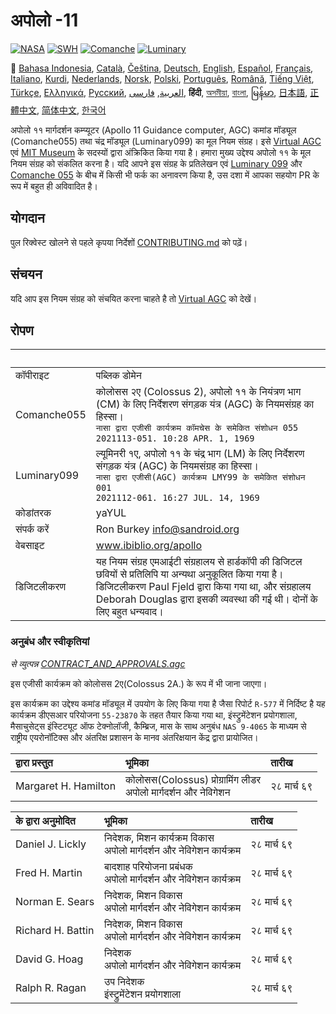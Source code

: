 # अपोलो -11

[![NASA][1]][2]
[![SWH]][SWH_URL]
[![Comanche]][ComancheMilestone]
[![Luminary]][LuminaryMilestone]

🎌
[Bahasa Indonesia][ID],
[Català][CA],
[Čeština][CZ],
[Deutsch][DE],
[English][EN],
[Español][ES],
[Français][FR],
[Italiano][IT],
[Kurdi][KU],
[Nederlands][NL],
[Norsk][NO],
[Polski][PL],
[Português][PT_BR],
[Română][RO],
[Tiếng Việt][VI],
[Türkçe][TR],
[Ελληνικά][GR],
[Русский][RU],
[العربية][AR],
[فارسی][FA],
**हिंदी**,
[অসমীয়া][AS_IN],
[বাংলা][BD_BN],
[မြန်မာ][MM],
[日本語][JA],
[正體中文][ZH_TW],
[简体中文][ZH_CN],
[한국어][KO_KR]

[AR]:README.ar.md
[AS_IN]:README.as_in.md
[BD_BN]:README.bd_bn.md
[CA]:README.ca.md
[CZ]:README.cz.md
[DE]:README.de.md
[EN]:README.md
[ES]:README.es.md
[FA]:README.fa.md
[FR]:README.fr.md
[GR]:README.gr.md
[HI_IN]:README.hi_in.md
[ID]:README.id.md
[IT]:README.it.md
[JA]:README.ja.md
[KO_KR]:README.ko_kr.md
[KU]:README.ku.md
[LT]:README.lt.md
[MM]:README.mm.md
[NL]:README.nl.md
[NO]:README.no.md
[PL]:README.pl.md
[PT_BR]:README.pt_br.md
[RO]:README.ro.md
[RU]:README.ru.md
[TR]:README.tr.md
[VI]:README.vi.md
[ZH_CN]:README.zh_cn.md
[ZH_TW]:README.zh_tw.md

अपोलो ११ मार्गदर्शन कम्प्यूटर (Apollo 11 Guidance computer, AGC) कमांड मॉड्यूल (Comanche055) तथा चंद्र मॉड्यूल (Luminary099) का मूल नियम संग्रह। इसे [Virtual AGC][3] एवं [MIT Museum][4] के सदस्यों द्वारा अंक्रिकित किया गया है। हमारा मुख्य उद्देश्य अपोलो ११ के मूल नियम संग्रह को संकलित करना है। यदि आपने इस संग्रह के प्रतिलेखन एवं [Luminary 099][5] और [Comanche 055][6] के बीच में किसी भी फर्क का अनावरण किया है, उस दशा में आपका सहयोग PR के रूप में बहुत ही अविवादित है।

## योगदान

पुल रिक्वेस्ट खोलने से पहले कृपया निर्देशों [CONTRIBUTING.md][7] को पढ़ें।

## संचयन

यदि आप इस नियम संग्रह को संचयित करना चाहते है तो [Virtual AGC][8] को देखें।

## रोपण

&nbsp;      | &nbsp;
:---------- | :-----
कॉपीराइट      | पब्लिक डोमेन
Comanche055 | कोलोसस २ए (Colossus 2), अपोलो ११ के नियंत्रण भाग (CM) के लिए निर्देशरण संगड़क यंत्र (AGC) के नियमसंग्रह का हिस्सा। <br>`नासा द्वारा एजीसी कार्यक्रम कॉमचेस के समेकित संशोधन 055`<br>`2021113-051. 10:28 APR. 1, 1969`
Luminary099 |  ल्यूमिनरी १ए, अपोलो ११ के चंद्र भाग (LM) के लिए निर्देशरण संगड़क यंत्र (AGC) के नियमसंग्रह का हिस्सा। <br>`नासा द्वारा एजीसी(AGC) कार्यक्रम LMY99 के समेकित संशोधन 001`<br>`2021112-061. 16:27 JUL. 14, 1969`
कोडांतरक     | yaYUL
संपर्क करें     | Ron Burkey <info@sandroid.org>
वेबसाइट      | www.ibiblio.org/apollo
डिजिटलीकरण   | यह नियम संग्रह एमआईटी संग्रहालय से हार्डकॉपी की डिजिटल छवियों से प्रतिलिपि या अन्यथा अनुकूलित किया गया है। डिजिटलीकरण Paul Fjeld द्वारा किया गया था, और संग्रहालय Deborah Douglas द्वारा इसकी व्यवस्था की गई थी। दोनों के लिए बहुत धन्यवाद।

### अनुबंध और स्वीकृतियां

*से व्युत्पन्न [CONTRACT_AND_APPROVALS.agc]*

इस एजीसी कार्यक्रम को कोलोसस 2ए(Colossus 2A.) के रूप में भी जाना जाएगा।

इस कार्यक्रम का उद्देश्य कमांड मॉड्यूल में उपयोग के लिए किया गया है जैसा रिपोर्ट `R-577` में निर्दिष्ट है यह कार्यक्रम डीएसआर परियोजना `55-23870` के तहत तैयार किया गया था, इंस्ट्रुमेंटेशन प्रयोगशाला, मैसाचुसेट्स इंस्टिट्यूट ऑफ टेक्नोलॉजी, कैम्ब्रिज, मास के साथ अनुबंध `NAS 9-4065` के माध्यम से राष्ट्रीय एयरोनॉटिक्स और अंतरिक्ष प्रशासन के मानव अंतरिक्षयान केंद्र द्वारा प्रायोजित।

द्वारा प्रस्तुत              | भूमिका | तारीख
:------------------- | :---- | :---
Margaret H. Hamilton | कोलोसस(Colossus) प्रोग्रामिंग लीडर<br>अपोलो मार्गदर्शन और नेविगेशन | २८ मार्च ६९

के द्वारा अनुमोदित      | भूमिका | तारीख
:---------------- | :---- | :---
Daniel J. Lickly  | निदेशक, मिशन कार्यक्रम विकास<br>अपोलो मार्गदर्शन और नेविगेशन कार्यक्रम | २८ मार्च ६९
Fred H. Martin    | बादशाह परियोजना प्रबंधक<br>अपोलो मार्गदर्शन और नेविगेशन कार्यक्रम | २८ मार्च ६९
Norman E. Sears   | निदेशक, मिशन विकास<br>अपोलो मार्गदर्शन और नेविगेशन कार्यक्रम | २८ मार्च ६९
Richard H. Battin | निदेशक, मिशन विकास<br>अपोलो मार्गदर्शन और नेविगेशन कार्यक्रम | २८ मार्च ६९
David G. Hoag     | निदेशक<br>अपोलो मार्गदर्शन और नेविगेशन कार्यक्रम | २८ मार्च ६९
Ralph R. Ragan    | उप निदेशक<br>इंस्ट्रुमेंटेशन प्रयोगशाला | २८ मार्च ६९

[CONTRACT_AND_APPROVALS.agc]:https://github.com/chrislgarry/Apollo-11/blob/master/Comanche055/CONTRACT_AND_APPROVALS.agc
[1]:https://flat.badgen.net/badge/NASA/Mission%20Overview/0B3D91
[2]:https://www.nasa.gov/mission_pages/apollo/missions/apollo11.html
[3]:http://www.ibiblio.org/apollo/
[4]:http://web.mit.edu/museum/
[5]:http://www.ibiblio.org/apollo/ScansForConversion/Luminary099/
[6]:http://www.ibiblio.org/apollo/ScansForConversion/Comanche055/
[7]:https://github.com/chrislgarry/Apollo-11/blob/master/CONTRIBUTING.md
[8]:https://github.com/rburkey2005/virtualagc
[SWH]:https://flat.badgen.net/badge/Software%20Heritage/Archive/0B3D91
[SWH_URL]:https://archive.softwareheritage.org/browse/origin/https://github.com/chrislgarry/Apollo-11/
[Comanche]:https://flat.badgen.net/github/milestones/chrislgarry/Apollo-11/1
[ComancheMilestone]:https://github.com/chrislgarry/Apollo-11/milestone/1
[Luminary]:https://flat.badgen.net/github/milestones/chrislgarry/Apollo-11/2
[LuminaryMilestone]:https://github.com/chrislgarry/Apollo-11/milestone/2
